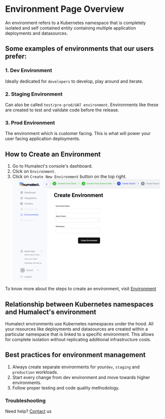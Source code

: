 # Environment Page Overview
An environment refers to a Kubernetes namespace that is completely isolated and self contained entity containing multiple application deployments and datasources.

## Some examples of environments that our users prefer:

### 1. Dev Environment
Ideally dedicated for `developers` to develop, play around and iterate.

### 2. Staging Environment
Can also be called `test/pre-prod/UAT environment`. Environments like these are created to test and validate code before the release.

### 3. Prod Environment
The environment which is customer facing. This is what will power your user facing application deployments.

## How to Create an Environment
1. Go to Humalect's console's dashboard.
2. Click on `Environment`.
3. Click on `Create New Environment` button on the top right.
![env](./../../static/img/env.png)

To know more about the steps to create an environment, visit [Environment](./create-an-environment)

## Relationship between Kubernetes namespaces and Humalect's environment
Humalect environments use Kubernetes namespaces under the hood. All your resources like deployments and datasources are created within a particular namespace that is linked to a specific environment. This allows for complete isolation without replicating additional infrastructure costs.

## Best practices for environment management
1. Always create separate environments for your`dev`, `staging` and `production` workloads.
2. Start every change from dev environment and move towards higher environments.
3. Follow proper testing and code quality methodology.


### Troubleshooting
Need help? [Contact](./../Contact-us/reach-out-to-us) us


